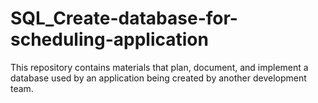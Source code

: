 # SQL_Create-database-for-scheduling-application
This repository contains materials that plan, document, and implement a database used by an application being created by another development team.  

